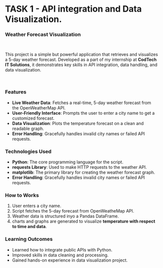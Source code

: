 # TASK 1 - API integration and Data Visualization.

<h3>Weather Forecast Visualization</h3><br>
<p>This project is a simple but powerful application that retrieves and visualizes a 5-day weather forecast. Developed as a part of my internship at <b>CodTech IT Solutions</b>, it demonstrates key skills in API integration, data handling, and data visualization.</p>
<br>
<h3>Features</h3>
<ul>
    <li><b>Live Weather Data</b>: Fetches a real-time, 5-day weather forecast from the OpenWeatherMap API.</li>
    <li><b>User-Friendly Interface</b>: Prompts the user to enter a city name to get a customized forecast.</li>
    <li><b>Data Visualization</b>: Plots the temperature forecast on a clean and readable graph.</li>
    <li><b>Error Handling</b>: Gracefully handles invalid city names or failed API requests.</li>
</ul>

<h3>Technologies Used</h3>
<ul>
    <li><b>Python</b>: The core programming language for the script.</li>
    <li><b>requests Library</b>: Used to make HTTP requests to the weather API.</li>
    <li><b>matplotlib</b>: The primary library for creating the weather forecast graph.</li>
    <li><b>Error Handling</b>: Gracefully handles invalid city names or failed API requests.</li>
</ul>

<h3>How to Works</h3>
<ol>
    <li>User enters a city name.</li>
    <li>Script fetches the 5-day forecast from OpenWeatheMap API.</li>
    <li>Weather data is structured inyo a Pandas DataFrame.</li>
    <li>charts and graphs are generated to visualize <b>temperature with respect to time and data</b>.</li>
</ol>
<h3>Learning Outcomes</h3>
<ul>
    <li>Learned how to integrate public APIs with Python.</li>
    <li>Improved skills in data cleaning and processing.</li>
    <li>Gained hands-on experience in data visualization project.</li>
</ul>
    



